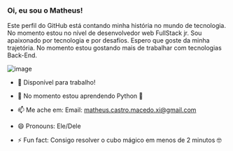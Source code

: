 ### Oi, eu sou o Matheus!

Este perfil do GitHub está contando minha história no mundo de tecnologia. No momento estou no nível de desenvolvedor web FullStack jr. Sou apaixonado por tecnologia e por desafios. Espero que goste da minha trajetória. No momento estou gostando mais de trabalhar com tecnologias Back-End.

![image](https://www.codewars.com/users/MatheusXI/badges/micro)

<!-- <img src="https://www.codewars.com/users/MatheusXI/badges/micro" />
 -->
- 🔭 Disponível para trabalho!

- 🌱 No momento estou aprendendo Python 🐍

- 📫 Me ache em: Email: matheus.castro.macedo.xi@gmail.com

- 😄 Pronouns: Ele/Dele

- ⚡ Fun fact: Consigo resolver o cubo mágico em menos de 2 minutos 🤓


<!--

-->
